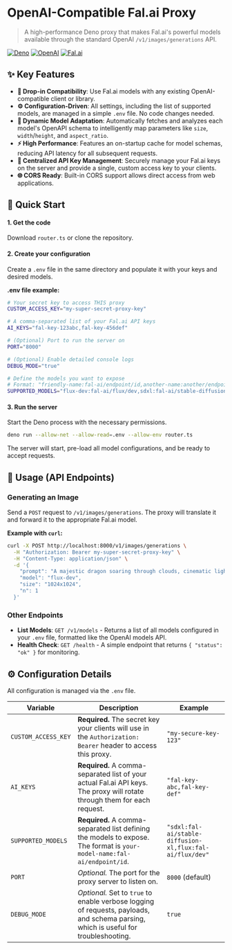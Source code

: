 # OpenAI-Compatible Fal.ai Proxy

> A high-performance Deno proxy that makes Fal.ai's powerful models available through the standard OpenAI `/v1/images/generations` API.

[![Deno](https://img.shields.io/badge/Deno-000000?style=for-the-badge&logo=deno&logoColor=white)](https://deno.land/)
[![OpenAI](https://img.shields.io/badge/OpenAI-Compatible-00A67E?style=for-the-badge&logo=openai&logoColor=white)](https://openai.com/)
[![Fal.ai](https://img.shields.io/badge/Fal.ai-Powered-FF6B35?style=for-the-badge)](https://fal.ai/)

## ✨ Key Features

-   **🔌 Drop-in Compatibility**: Use Fal.ai models with any existing OpenAI-compatible client or library.
-   **⚙️ Configuration-Driven**: All settings, including the list of supported models, are managed in a simple `.env` file. No code changes needed.
-   **🧠 Dynamic Model Adaptation**: Automatically fetches and analyzes each model's OpenAPI schema to intelligently map parameters like `size`, `width`/`height`, and `aspect_ratio`.
-   **⚡ High Performance**: Features an on-startup cache for model schemas, reducing API latency for all subsequent requests.
-   **🔐 Centralized API Key Management**: Securely manage your Fal.ai keys on the server and provide a single, custom access key to your clients.
-   **🌐 CORS Ready**: Built-in CORS support allows direct access from web applications.

## 🚀 Quick Start

#### 1. Get the code
Download `router.ts` or clone the repository.

#### 2. Create your configuration
Create a `.env` file in the same directory and populate it with your keys and desired models.

**.env file example:**
```bash
# Your secret key to access THIS proxy
CUSTOM_ACCESS_KEY="my-super-secret-proxy-key"

# A comma-separated list of your Fal.ai API keys
AI_KEYS="fal-key-123abc,fal-key-456def"

# (Optional) Port to run the server on
PORT="8000"

# (Optional) Enable detailed console logs
DEBUG_MODE="true"

# Define the models you want to expose
# Format: "friendly-name:fal-ai/endpoint/id,another-name:another/endpoint"
SUPPORTED_MODELS="flux-dev:fal-ai/flux/dev,sdxl:fal-ai/stable-diffusion-xl,flux-schnell:fal-ai/flux-schnell"
```

#### 3. Run the server
Start the Deno process with the necessary permissions.
```bash
deno run --allow-net --allow-read=.env --allow-env router.ts
```
The server will start, pre-load all model configurations, and be ready to accept requests.

## 🎯 Usage (API Endpoints)

### Generating an Image
Send a `POST` request to `/v1/images/generations`. The proxy will translate it and forward it to the appropriate Fal.ai model.

**Example with `curl`:**
```bash
curl -X POST http://localhost:8000/v1/images/generations \
  -H "Authorization: Bearer my-super-secret-proxy-key" \
  -H "Content-Type: application/json" \
  -d '{
    "prompt": "A majestic dragon soaring through clouds, cinematic lighting",
    "model": "flux-dev",
    "size": "1024x1024",
    "n": 1
  }'
```

### Other Endpoints
-   **List Models**: `GET /v1/models` - Returns a list of all models configured in your `.env` file, formatted like the OpenAI models API.
-   **Health Check**: `GET /health` - A simple endpoint that returns `{ "status": "ok" }` for monitoring.

## ⚙️ Configuration Details

All configuration is managed via the `.env` file.

| Variable            | Description                                                                                                                              | Example                                                                                    |
| ------------------- | ---------------------------------------------------------------------------------------------------------------------------------------- | ------------------------------------------------------------------------------------------ |
| `CUSTOM_ACCESS_KEY` | **Required.** The secret key your clients will use in the `Authorization: Bearer` header to access this proxy.                             | `"my-secure-key-123"`                                                                      |
| `AI_KEYS`           | **Required.** A comma-separated list of your actual Fal.ai API keys. The proxy will rotate through them for each request.                  | `"fal-key-abc,fal-key-def"`                                                                |
| `SUPPORTED_MODELS`  | **Required.** A comma-separated list defining the models to expose. The format is `your-model-name:fal-ai/endpoint/id`.                   | `"sdxl:fal-ai/stable-diffusion-xl,flux:fal-ai/flux/dev"`                                   |
| `PORT`              | *Optional.* The port for the proxy server to listen on.                                                                                  | `8000` (default)                                                                           |
| `DEBUG_MODE`        | *Optional.* Set to `true` to enable verbose logging of requests, payloads, and schema parsing, which is useful for troubleshooting.       | `true`                                                                                     |